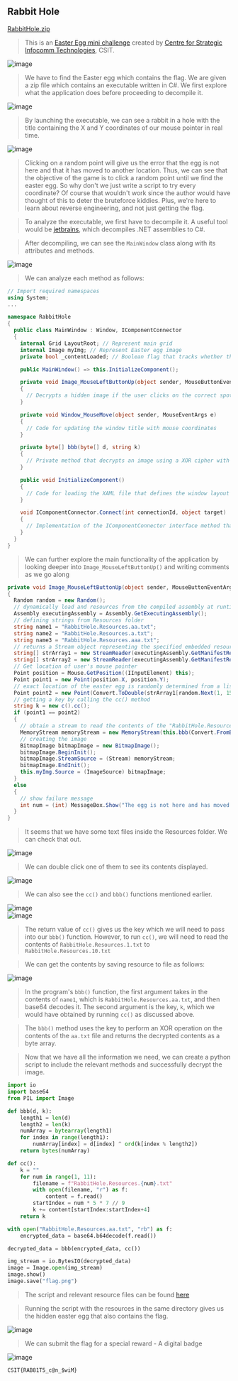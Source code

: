 ## Rabbit Hole

[RabbitHole.zip](https://github.com/Rookie441/CTF/blob/main/Categories/Reverse%20Engineering/Medium/rabbit-hole/RabbitHole.zip)  

> This is an [Easter Egg mini challenge](https://www.csit-events.sg/easter-egg-challenge23) created by [Centre for Strategic Infocomm Technologies](https://www.csit.gov.sg/), CSIT.

![image](https://github.com/Rookie441/CTF/blob/main/Categories/Reverse%20Engineering/Medium/rabbit-hole/images/csit.png)

> We have to find the Easter egg which contains the flag. We are given a zip file which contains an executable written in C#. We first explore what the application does before proceeding to decompile it.

![image](https://github.com/Rookie441/CTF/blob/main/Categories/Reverse%20Engineering/Medium/rabbit-hole/images/game.png)

> By launching the executable, we can see a rabbit in a hole with the title containing the X and Y coordinates of our mouse pointer in real time.

![image](https://github.com/Rookie441/CTF/blob/main/Categories/Reverse%20Engineering/Medium/rabbit-hole/images/fail.png)

> Clicking on a random point will give us the error that the egg is not here and that it has moved to another location. Thus, we can see that the objective of the game is to click a random point until we find the easter egg. So why don't we just write a script to try every coordinate? Of course that wouldn't work since the author would have thought of this to deter the bruteforce kiddies. Plus, we're here to learn about reverse engineering, and not just getting the flag.

> To analyze the executable, we first have to decompile it. A useful tool would be [jetbrains](https://www.jetbrains.com/decompiler/), which decompiles .NET assemblies to C#.

> After decompiling, we can see the `MainWindow` class along with its attributes and methods.

![image](https://github.com/Rookie441/CTF/blob/main/Categories/Reverse%20Engineering/Medium/rabbit-hole/images/mainwindow.png)

> We can analyze each method as follows:

```csharp
// Import required namespaces
using System;
...

namespace RabbitHole
{
  public class MainWindow : Window, IComponentConnector
  {
    internal Grid LayoutRoot; // Represent main grid
    internal Image myImg; // Represent Easter egg image
    private bool _contentLoaded; // Boolean flag that tracks whether the window content has been loaded

    public MainWindow() => this.InitializeComponent();

    private void Image_MouseLeftButtonUp(object sender, MouseButtonEventArgs e)
    {
      // Decrypts a hidden image if the user clicks on the correct spot, and displays it
    }

    private void Window_MouseMove(object sender, MouseEventArgs e)
    {
      // Code for updating the window title with mouse coordinates
    }

    private byte[] bbb(byte[] d, string k)
    {
      // Private method that decrypts an image using a XOR cipher with a key passed as a string parameter.
    }

    public void InitializeComponent()
    {
      // Code for loading the XAML file that defines the window layout
    }

    void IComponentConnector.Connect(int connectionId, object target)
    {
      // Implementation of the IComponentConnector interface method that connects event handlers to UI elements
    }
  }
}
```

> We can further explore the main functionality of the application by looking deeper into `Image_MouseLeftButtonUp()` and writing comments as we go along

```csharp
private void Image_MouseLeftButtonUp(object sender, MouseButtonEventArgs e)
{
  Random random = new Random();
  // dynamically load and resources from the compiled assembly at runtime
  Assembly executingAssembly = Assembly.GetExecutingAssembly();
  // defining strings from Resources folder
  string name1 = "RabbitHole.Resources.aa.txt";
  string name2 = "RabbitHole.Resources.a.txt";
  string name3 = "RabbitHole.Resources.aaa.txt";
  // returns a Stream object representing the specified embedded resource and assign it to a string array
  string[] strArray1 = new StreamReader(executingAssembly.GetManifestResourceStream(name2)).ReadToEnd().Split(',');
  string[] strArray2 = new StreamReader(executingAssembly.GetManifestResourceStream(name3)).ReadToEnd().Split(',');
  // Get location of user's mouse pointer
  Point position = Mouse.GetPosition((IInputElement) this);
  Point point1 = new Point(position.X, position.Y);
  // exact location of the easter egg is randomly determined from a list of coordinates stored in the previously defined string arrays
  Point point2 = new Point(Convert.ToDouble(strArray1[random.Next(1, 15) % strArray1.Length]), Convert.ToDouble(strArray2[random.Next(1, 21) % strArray2.Length]));
  // getting a key by calling the cc() method
  string k = new c().cc();
  if (point1 == point2)
  {
    // obtain a stream to read the contents of the "RabbitHole.Resources.aa.txt" file, which is then processed by the bbb() method, where the previously obtained key, k, is passed as an argument.
    MemoryStream memoryStream = new MemoryStream(this.bbb(Convert.FromBase64String(new StreamReader(executingAssembly.GetManifestResourceStream(name1)).ReadToEnd()), k));
    // creating the image
    BitmapImage bitmapImage = new BitmapImage();
    bitmapImage.BeginInit();
    bitmapImage.StreamSource = (Stream) memoryStream;
    bitmapImage.EndInit();
    this.myImg.Source = (ImageSource) bitmapImage;
  }
  else
  {
    // show failure message
    int num = (int) MessageBox.Show("The egg is not here and has moved to a new location! Please try again.", string.Format("X={0}, Y={1}", (object) point1.X, (object) point1.Y), MessageBoxButton.OK, MessageBoxImage.Hand);
  }
}
```

> It seems that we have some text files inside the Resources folder. We can check that out.

![image](https://github.com/Rookie441/CTF/blob/main/Categories/Reverse%20Engineering/Medium/rabbit-hole/images/resources.png)

> We can double click one of them to see its contents displayed.

![image](https://github.com/Rookie441/CTF/blob/main/Categories/Reverse%20Engineering/Medium/rabbit-hole/images/atxt.png)

> We can also see the `cc()` and `bbb()` functions mentioned earlier.

![image](https://github.com/Rookie441/CTF/blob/main/Categories/Reverse%20Engineering/Medium/rabbit-hole/images/cc.png)  
![image](https://github.com/Rookie441/CTF/blob/main/Categories/Reverse%20Engineering/Medium/rabbit-hole/images/bbb.png)

> The return value of `cc()` gives us the key which we will need to pass into our `bbb()` function. However, to run `cc()`, we will need to read the contents of `RabbitHole.Resources.1.txt` to `RabbitHole.Resources.10.txt`

> We can get the contents by saving resource to file as follows:

![image](https://github.com/Rookie441/CTF/blob/main/Categories/Reverse%20Engineering/Medium/rabbit-hole/images/saveresource.png)

> In the program's `bbb()` function, the first argument takes in the contents of `name1`, which is `RabbitHole.Resources.aa.txt`, and then base64 decodes it. The second argument is the key, `k`, which we would have obtained by running `cc()` as discussed above.

> The `bbb()` method uses the key to perform an XOR operation on the contents of the `aa.txt` file and returns the decrypted contents as a byte array.

> Now that we have all the information we need, we can create a python script to include the relevant methods and successfully decrypt the image.

```python
import io
import base64
from PIL import Image

def bbb(d, k):
    length1 = len(d)
    length2 = len(k)
    numArray = bytearray(length1)
    for index in range(length1):
        numArray[index] = d[index] ^ ord(k[index % length2])
    return bytes(numArray)

def cc():
    k = ""
    for num in range(1, 11):
        filename = f"RabbitHole.Resources.{num}.txt"
        with open(filename, "r") as f:
            content = f.read()
        startIndex = num * 5 * 7 // 9
        k += content[startIndex:startIndex+4]
    return k

with open("RabbitHole.Resources.aa.txt", "rb") as f:
    encrypted_data = base64.b64decode(f.read())

decrypted_data = bbb(encrypted_data, cc())

img_stream = io.BytesIO(decrypted_data)
image = Image.open(img_stream)
image.show()
image.save("flag.png")
```

> The script and relevant resource files can be found [here](https://github.com/Rookie441/CTF/blob/main/Categories/Reverse%20Engineering/Medium/rabbit-hole/solver/)

> Running the script with the resources in the same directory gives us the hidden easter egg that also contains the flag.

![image](https://github.com/Rookie441/CTF/blob/main/Categories/Reverse%20Engineering/Medium/rabbit-hole/images/flag.png)

> We can submit the flag for a special reward - A digital badge

![image](https://github.com/Rookie441/CTF/blob/main/Categories/Reverse%20Engineering/Medium/rabbit-hole/images/solved.png)

`CSIT{RAB81T5_c@n_$wiM}`
